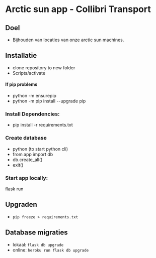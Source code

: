 # Arctic sun app - Collibri Transport

## Doel
 * Bijhouden van locaties van onze arctic sun machines.

## Installatie
- clone repository to new folder
- Scripts/activate

#### If pip problems
- python -m ensurepip
- python -m pip install --upgrade pip

### Install Dependencies:
- pip install -r requirements.txt

### Create database
- python (to start python cli)
- from app import db
- db.create_all()
- exit()

### Start app locally:
flask run


## Upgraden
 * ```pip freeze > requirements.txt```

## Database migraties

* lokaal: ```flask db upgrade```
* online: ```heroku run flask db upgrade```
